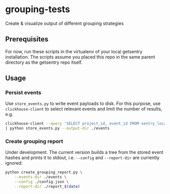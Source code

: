 # grouping-tests
Create &amp; visualize output of different grouping strategies

## Prerequisites

For now, run these scripts in the virtualenv of your local getsentry installation. The scripts assume you placed this repo in the same parent directory as the getsentry repo itself.


## Usage

### Persist events

Use ``store_events.py`` to write event payloads to disk. For this purpose, use ``clickhouse-client`` to select relevant events and limit the number of results, e.g.

```bash
clickhouse-client --query 'SELECT project_id, event_id FROM sentry_local LIMIT 100' \
| python store_events.py --output-dir ./events
```

### Create grouping report

Under development.
The current version builds a tree from the stored event hashes and prints it to stdout, i.e.
``--config`` and ``--report-dir`` are currently ignored:

```bash
python create_grouping_report.py \
    --events-dir ./events \
    --config ./config.json \
    --report-dir ./report_$(date)
```
